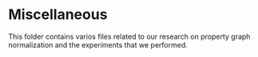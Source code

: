 # Miscellaneous

This folder contains varios files related to our research on property graph normalization and the experiments that we performed.

